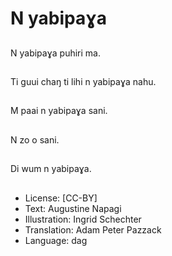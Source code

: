 # N yabipaɣa

##
N yabipaɣa puhiri ma.

##
Ti guui chaŋ ti lihi n yabipaɣa nahu.

##
M paai n yabipaɣa sani.

##
N zo o sani.

##
Di wum n yabipaɣa.

##
* License: [CC-BY]
* Text: Augustine Napagi
* Illustration: Ingrid Schechter
* Translation: Adam Peter Pazzack
* Language: dag
